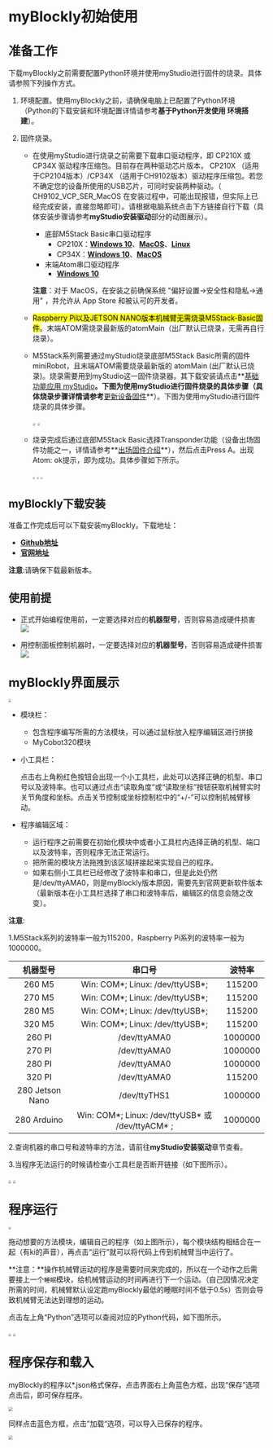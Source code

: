 # myBlockly初始使用

## **<font size=5>准备工作</font>**

下载myBlockly之前需要配置Python环境并使用myStudio进行固件的烧录。具体请参照下列操作方式。

1. 环境配置。使用myBlockly之前，请确保电脑上已配置了Python环境（Python的下载安装和环境配置详情请参考**基于Python开发使用 环境搭建**）。

2. 固件烧录。

   * 在使用myStudio进行烧录之前需要下载串口驱动程序，即 CP210X 或 CP34X 驱动程序压缩包。目前存在两种驱动芯片版本， CP210X （适用于CP2104版本）/CP34X （适用于CH9102版本）驱动程序压缩包。若您不确定您的设备所使用的USB芯片，可同时安装两种驱动。（ CH9102_VCP_SER_MacOS 在安装过程中，可能出现报错，但实际上已经完成安装，直接忽略即可）。请根据电脑系统点击下方链接自行下载（具体安装步骤请参考**myStudio安装驱动**部分的动图展示）。

     + 底部M5Stack Basic串口驱动程序
       + CP210X：**[Windows 10](https://download.elephantrobotics.com/software/drivers/CP210x_VCP_Windows.zip)**、**[MacOS](https://download.elephantrobotics.com/software/drivers/CP210x_VCP_MacOS.zip)**、**[Linux](https://download.elephantrobotics.com/software/drivers/CP210x_VCP_Linux.zip)**
       + CP34X：**[Windows 10](https://download.elephantrobotics.com/software/drivers/CH9102_VCP_SER_Windows.exe)**、**[MacOS](https://download.elephantrobotics.com/software/drivers/CH9102_VCP_MacOS.zip)**

     - 末端Atom串口驱动程序
       - **[Windows 10](https://download.elephantrobotics.com/software/drivers/CDM21228_Setup.zip)**

     **注意**：对于 MacOS，在安装之前确保系统 "偏好设置->安全性和隐私->通用" ，并允许从 App Store 和被认可的开发者。

   * <mark>Raspberry Pi以及JETSON NANO版本机械臂无需烧录M5Stack-Basic固件</mark>。末端ATOM需烧录最新版的atomMain（出厂默认已烧录，无需再自行烧录）。

   * M5Stack系列需要通过myStudio烧录底部M5Stack Basic所需的固件miniRobot，且末端ATOM需要烧录最新版的 atomMain (出厂默认已烧录)。烧录需要用到myStudio这一固件烧录器。其下载安装请点击**[基础功能应用 myStudio](https://docs.elephantrobotics.com/docs/gitbook/4-BasicApplication/4.1-myStudio/)**。下图为使用myStudio进行固件烧录的具体步骤（具体烧录步骤详情请参考**[更新设备固件](https://docs.elephantrobotics.com/docs/gitbook/4-BasicApplication/4.1-myStudio/4.1.2-myStudio_flash_firmwares.html)**）。下图为使用myStudio进行固件烧录的具体步骤。<br/>
   
     <img src="../../../../resources/3-FunctionsAndApplications/6.developmentGuide/myBlocklyAndUlFlow/myblocklyTutorials/init-use/烧录1.jpg" style="zoom:33%;" />

     <img src="../../../../resources/3-FunctionsAndApplications/6.developmentGuide/myBlocklyAndUlFlow/myblocklyTutorials/init-use/烧录2.jpg" style="zoom:33%;" />

   * 烧录完成后通过底部M5Stack Basic选择Transponder功能（设备出场固件功能之一，详情请参考**[出场固件介绍](https://docs.elephantrobotics.com/docs/gitbook/4-BasicApplication/4.2-firmwares_intro/?h=Transpo)**），然后点击Press A。出现Atom: ok提示，即为成功。具体步骤如下所示。

     <img src="../../../../resources/3-FunctionsAndApplications/6.developmentGuide/myBlocklyAndUlFlow/myblocklyTutorials/init-use/transponder1.jpg" style="zoom: 25%;" />

     <img src="../../../../resources/3-FunctionsAndApplications/6.developmentGuide/myBlocklyAndUlFlow/myblocklyTutorials/init-use/transponder2.jpg" style="zoom: 25%;" />

     <img src="../../../../resources/3-FunctionsAndApplications/6.developmentGuide/myBlocklyAndUlFlow/myblocklyTutorials/init-use/transponder3.jpg" style="zoom: 25%;" />



## myBlockly下载安装

准备工作完成后可以下载安装myBlockly。下载地址：

- **[Github地址](https://github.com/elephantrobotics/myblockly-package/releases)**
- **[官网地址](https://www.elephantrobotics.com/download/)**

**注意**:请确保下载最新版本。

## 使用前提

- 正式开始编程使用前，一定要选择对应的**机器型号**，否则容易造成硬件损害
![](../../../../resources/3-FunctionsAndApplications/6.developmentGuide/myBlocklyAndUlFlow/myblocklyTutorials/init-use/before_use.png)

- 用控制面板控制机器时，一定要选择对应的**机器型号**，否则容易造成硬件损害
![](../../../../resources/3-FunctionsAndApplications/6.developmentGuide/myBlocklyAndUlFlow/myblocklyTutorials/init-use/before_use_1.png)

## **<font size=5>myBlockly界面展示</font>**

<img src="../../../../resources/3-FunctionsAndApplications/6.developmentGuide/myBlocklyAndUlFlow/myblocklyTutorials/init-use/界面展示.jpg" style="zoom: 33%;" />

- 模块栏：

  * 包含程序编写所需的方法模块，可以通过鼠标放入程序编辑区进行拼接
  * MyCobot320模块

- 小工具栏：

  点击右上角粉红色按钮会出现一个小工具栏，此处可以选择正确的机型、串口号以及波特率。也可以通过点击“读取角度”或“读取坐标”按钮获取机械臂实时关节角度和坐标。点击关节控制或坐标控制栏中的“+/-”可以控制机械臂移动。

- 程序编辑区域：

  * 运行程序之前需要在初始化模块中或者小工具栏内选择正确的机型、端口以及波特率，否则程序无法正常运行。
  * 把所需的模块方法拖拽到该区域拼接起来实现自己的程序。
  * 如果右侧小工具栏已经修改了波特率和串口，但是此处仍然是/dev/ttyAMA0，则是myBlockly版本原因，需要先到官网更新软件版本（最新版本在小工具栏选择了串口和波特率后，编辑区的信息会随之改变）。

**注意**:

1.M5Stack系列的波特率一般为115200，Raspberry Pi系列的波特率一般为1000000。

  | 机器型号 | 串口号 | 波特率 |
  |:---------:| :--------:|:--------:|
  |260 M5| Win: COM*; Linux: /dev/ttyUSB*;|115200|
  |270 M5| Win: COM*; Linux: /dev/ttyUSB*;|115200|
  |280 M5| Win: COM*; Linux: /dev/ttyUSB*;|115200|
  |320 M5| Win: COM*; Linux: /dev/ttyUSB*;|115200|
  |260 PI|  /dev/ttyAMA0|1000000|
  |270 PI|  /dev/ttyAMA0|1000000|
  |280 PI|  /dev/ttyAMA0|1000000|
  |320 PI|  /dev/ttyAMA0|115200|
  |280 Jetson Nano|  /dev/ttyTHS1|1000000|
  |280 Arduino| Win: COM*; Linux: /dev/ttyUSB* 或 /dev/ttyACM* ;|1000000|


2.查询机器的串口号和波特率的方法，请前往**myStudio安装驱动**章节查看。

3.当程序无法运行的时候请检查小工具栏是否断开链接（如下图所示）。

  <img src="../../../../resources/3-FunctionsAndApplications/6.developmentGuide/myBlocklyAndUlFlow/myblocklyTutorials/init-use/小工具栏1.jpg" style="zoom: 33%;" />

  <img src="../../../../resources/3-FunctionsAndApplications/6.developmentGuide/myBlocklyAndUlFlow/myblocklyTutorials/init-use/小工具栏2.jpg" style="zoom: 33%;" />


## **<font size=5>程序运行</font>**

<img src="../../../../resources/3-FunctionsAndApplications/6.developmentGuide/myBlocklyAndUlFlow/myblocklyTutorials/init-use/程序运行.jpg" style="zoom: 33%;" />

拖动想要的方法模块，编辑自己的程序（如上图所示），每个模块结构相结合在一起（有ki的声音），再点击“运行”就可以将代码上传到机械臂当中运行了。

**注意：**操作机械臂运动的程序是需要时间来完成的，所以在一个动作之后需要接上一个`睡眠`模块，给机械臂运动的时间再进行下一个运动。（自己因情况决定所需的时间，机械臂默认设定跑myBlockly最低的睡眠时间不低于0.5s）否则会导致机械臂无法达到理想的运动。

点击左上角“Python”选项可以查阅对应的Python代码，如下图所示。

<img src="../../../../resources/3-FunctionsAndApplications/6.developmentGuide/myBlocklyAndUlFlow/myblocklyTutorials/init-use/python代码1.jpg" style="zoom: 33%;" />

<img src="../../../../resources/3-FunctionsAndApplications/6.developmentGuide/myBlocklyAndUlFlow/myblocklyTutorials/init-use/python代码2.jpg" style="zoom: 33%;" />



## **<font size=5>程序保存和载入</font>**

myBlockly的程序以*.json格式保存，点击界面右上角蓝色方框，出现“保存”选项点击后，即可保存程序。

<img src="../../../../resources/3-FunctionsAndApplications/6.developmentGuide/myBlocklyAndUlFlow/myblocklyTutorials/init-use/保存程序.jpg" style="zoom: 50%;" />

同样点击蓝色方框，点击”加载“选项，可以导入已保存的程序。

<img src="../../../../resources/3-FunctionsAndApplications/6.developmentGuide/myBlocklyAndUlFlow/myblocklyTutorials/init-use/载入程序.jpg" style="zoom: 50%;" />
